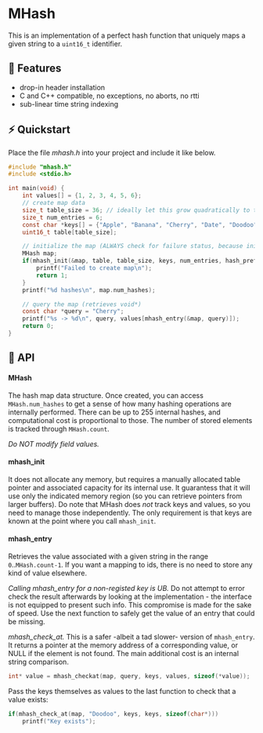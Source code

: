 # MHash

This is an implementation of a perfect hash function that uniquely maps a given string to a
`uint16_t` identifier.

## :rocket: Features

- drop-in header installation
- C and C++ compatible, no exceptions, no aborts, no rtti
- sub-linear time string indexing

## :zap: Quickstart

Place the file *mhash.h* into your project and include it like below.

```C
#include "mhash.h"
#include <stdio.h>

int main(void) {
    int values[] = {1, 2, 3, 4, 5, 6};
    // create map data
    size_t table_size = 36; // ideally let this grow quadratically to the number of entries
    size_t num_entries = 6;
    const char *keys[] = {"Apple", "Banana", "Cherry", "Date", "Doodoo", "D"};
    uint16_t table[table_size];

    // initialize the map (ALWAYS check for failure status, because init fails on excessive loads)
    MHash map;
    if(mhash_init(&map, table, table_size, keys, num_entries, hash_prefix)) {
        printf("Failed to create map\n");
        return 1;
    }
    printf("%d hashes\n", map.num_hashes);

    // query the map (retrieves void*)
    const char *query = "Cherry";
    printf("%s -> %d\n", query, values[mhash_entry(&map, query)]);
    return 0;
}
```

## :book: API

#### MHash

The hash map data structure. Once created, you can access `MHash.num_hashes` to get a sense of how many hashing operations are internally performed.
There can be up to 255 internal hashes, and computational cost is proportional to those. The number of stored elements is tracked through `MHash.count`.

*Do NOT modify field values.*

#### mhash_init

It does not allocate any memory, but requires a manually allocated table pointer and associated capacity for its internal use.
It guarantess that it will use only the indicated memory region (so you can retrieve pointers from larger buffers). Do note that MHash does *not* track keys and values,
so you need to manage those independently. The only requirement is that keys are known at the point where you call `mhash_init`.

#### mhash_entry

Retrieves the value associated with a given string in the range `0`..`MHash.count-1`. If you want a mapping to ids, there is no need to store
any kind of value elsewhere.

*Calling mhash_entry for a non-registed key is UB.* Do not attempt to error check the result afterwards by looking at the implementation - the interface is
not equipped to present such info. This compromise is made for the sake of speed. Use the next function to safely get the value of an entry that could be missing.

*mhash_check_at.* This is a safer -albeit a tad slower- version of `mhash_entry`. It returns a pointer at the memory address of a corresponding value,
or NULL if the element is not found. The main additional cost is an internal string comparison.

```C
int* value = mhash_checkat(map, query, keys, values, sizeof(*value));
```

Pass the keys themselves as values to the last function to check that a value exists:

```C
if(mhash_check_at(map, "Doodoo", keys, keys, sizeof(char*)))
    printf("Key exists");
```
